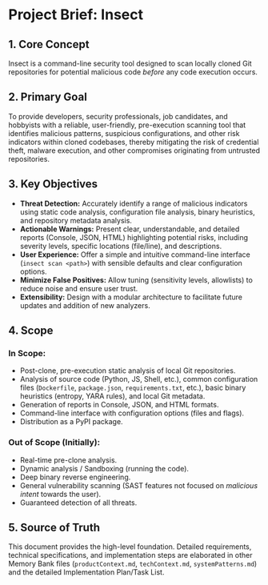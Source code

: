 # Project Brief: Insect

## 1. Core Concept

Insect is a command-line security tool designed to scan locally cloned Git repositories for potential malicious code *before* any code execution occurs.

## 2. Primary Goal

To provide developers, security professionals, job candidates, and hobbyists with a reliable, user-friendly, pre-execution scanning tool that identifies malicious patterns, suspicious configurations, and other risk indicators within cloned codebases, thereby mitigating the risk of credential theft, malware execution, and other compromises originating from untrusted repositories.

## 3. Key Objectives

* **Threat Detection:** Accurately identify a range of malicious indicators using static code analysis, configuration file analysis, binary heuristics, and repository metadata analysis.
* **Actionable Warnings:** Present clear, understandable, and detailed reports (Console, JSON, HTML) highlighting potential risks, including severity levels, specific locations (file/line), and descriptions.
* **User Experience:** Offer a simple and intuitive command-line interface (`insect scan <path>`) with sensible defaults and clear configuration options.
* **Minimize False Positives:** Allow tuning (sensitivity levels, allowlists) to reduce noise and ensure user trust.
* **Extensibility:** Design with a modular architecture to facilitate future updates and addition of new analyzers.

## 4. Scope

### In Scope:

* Post-clone, pre-execution static analysis of local Git repositories.
* Analysis of source code (Python, JS, Shell, etc.), common configuration files (`Dockerfile`, `package.json`, `requirements.txt`, etc.), basic binary heuristics (entropy, YARA rules), and local Git metadata.
* Generation of reports in Console, JSON, and HTML formats.
* Command-line interface with configuration options (files and flags).
* Distribution as a PyPI package.

### Out of Scope (Initially):

* Real-time pre-clone analysis.
* Dynamic analysis / Sandboxing (running the code).
* Deep binary reverse engineering.
* General vulnerability scanning (SAST features not focused on *malicious intent* towards the user).
* Guaranteed detection of all threats.

## 5. Source of Truth

This document provides the high-level foundation. Detailed requirements, technical specifications, and implementation steps are elaborated in other Memory Bank files (`productContext.md`, `techContext.md`, `systemPatterns.md`) and the detailed Implementation Plan/Task List.
